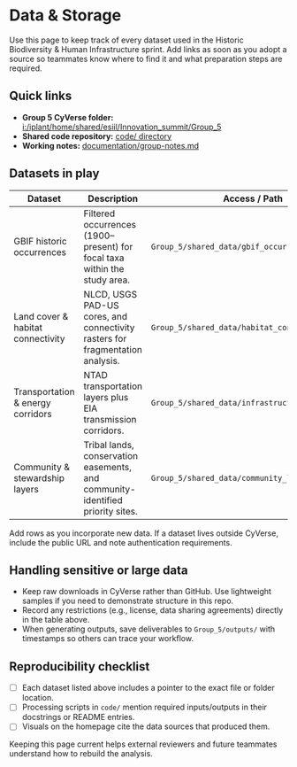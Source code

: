 # Data & Storage

Use this page to keep track of every dataset used in the Historic Biodiversity & Human Infrastructure sprint. Add links as soon as you adopt a source so teammates know where to find it and what preparation steps are required.

## Quick links
- **Group 5 CyVerse folder:** [i:/iplant/home/shared/esiil/Innovation_summit/Group_5](https://de.cyverse.org/data/ds/iplant/home/shared/esiil/Innovation_summit/Group_5?type=folder&resourceId=876eb1d4-959c-11f0-b0fb-90e2ba675364)
- **Shared code repository:** [code/ directory](https://github.com/CU-ESIIL/historic-biodiversity-human-infrastructure-innovation-summit-2025__5/tree/main/code)
- **Working notes:** [documentation/group-notes.md](https://github.com/CU-ESIIL/historic-biodiversity-human-infrastructure-innovation-summit-2025__5/blob/main/documentation/group-notes.md)

## Datasets in play
| Dataset | Description | Access / Path | Notes |
|---------|-------------|---------------|-------|
| GBIF historic occurrences | Filtered occurrences (1900–present) for focal taxa within the study area. | `Group_5/shared_data/gbif_occurrences/` | Export as CSV + GeoJSON; include citation metadata. |
| Land cover & habitat connectivity | NLCD, USGS PAD-US cores, and connectivity rasters for fragmentation analysis. | `Group_5/shared_data/habitat_connectivity/` | Large rasters — sync via `gocmd` with `--diff`. |
| Transportation & energy corridors | NTAD transportation layers plus EIA transmission corridors. | `Group_5/shared_data/infrastructure_corridors/` | Document version/date in README. |
| Community & stewardship layers | Tribal lands, conservation easements, and community-identified priority sites. | `Group_5/shared_data/community_layers/` | Confirm sharing permissions before publishing maps. |

Add rows as you incorporate new data. If a dataset lives outside CyVerse, include the public URL and note authentication requirements.

## Handling sensitive or large data
- Keep raw downloads in CyVerse rather than GitHub. Use lightweight samples if you need to demonstrate structure in this repo.
- Record any restrictions (e.g., license, data sharing agreements) directly in the table above.
- When generating outputs, save deliverables to `Group_5/outputs/` with timestamps so others can trace your workflow.

## Reproducibility checklist
- [ ] Each dataset listed above includes a pointer to the exact file or folder location.
- [ ] Processing scripts in `code/` mention required inputs/outputs in their docstrings or README entries.
- [ ] Visuals on the homepage cite the data sources that produced them.

Keeping this page current helps external reviewers and future teammates understand how to rebuild the analysis.
